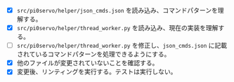 - [x] `src/pi0servo/helper/json_cmds.json` を読み込み、コマンドパターンを理解する。
- [x] `src/pi0servo/helper/thread_worker.py` を読み込み、現在の実装を理解する。
- [ ] `src/pi0servo/helper/thread_worker.py` を修正し、`json_cmds.json` に記載されているコマンドパターンを処理できるようにする。
- [x] 他のファイルが変更されていないことを確認する。
- [x] 変更後、リンティングを実行する。テストは実行しない。
